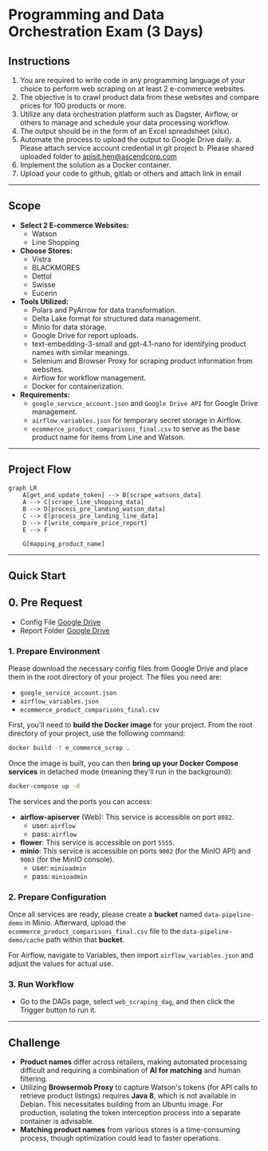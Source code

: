 # Programming and Data Orchestration Exam (3 Days)

## Instructions

1.  You are required to write code in any programming language of your choice to perform web scraping on at least 2 e-commerce websites.
2.  The objective is to crawl product data from these websites and compare prices for 100 products or more.
3.  Utilize any data orchestration platform such as Dagster, Airflow, or others to manage and schedule your data processing workflow.
4.  The output should be in the form of an Excel spreadsheet (xlsx).
5.  Automate the process to upload the output to Google Drive daily.
    a.  Please attach service account credential in git project
    b.  Please shared uploaded folder to apisit.hen@ascendcorp.com
6.  Implement the solution as a Docker container.
7.  Upload your code to github, gitlab or others and attach link in email

---

## Scope
- **Select 2 E-commerce Websites:**
	- Watson
	- Line Shopping
- **Choose Stores:**
	- Vistra
	- BLACKMORES
	- Dettol
	- Swisse
	- Eucerin
- **Tools Utilized:**
	- Polars and PyArrow for data transformation.
	- Delta Lake format for structured data management.
	- Minio for data storage.
	- Google Drive for report uploads.
	- text-embedding-3-small and gpt-4.1-nano for identifying product names with similar meanings.
	- Selenium and Browser Proxy for scraping product information from websites.
	- Airflow for workflow management.
	- Docker for containerization.
- **Requirements:**
	- `google_service_account.json` and `Google Drive API` for Google Drive management.
	- `airflow_variables.json` for temporary secret storage in Airflow.
	- `ecommerce_product_comparisons_final.csv` to serve as the base product name for items from Line and Watson.

---

## Project Flow
```mermaid
graph LR
    A[get_and_update_token] --> B[scrape_watsons_data]
    A --> C[scrape_line_shopping_data]
    B --> D[process_pre_landing_watson_data]
    C --> E[process_pre_landing_line_data]
    D --> F[write_compare_price_report]
    E --> F

    G[mapping_product_name]
```

---

## Quick Start

## 0. Pre Request
- Config File [Google Drive](https://drive.google.com/drive/folders/1ciyLMz9SO_A4WQVr7GG5Y1DptbaAjz3G?usp=sharing)
- Report Folder [Google Drive](https://drive.google.com/drive/folders/1EXRnLYXXxjc46nBcJ8DYKjEhv5zd-xfE?usp=sharing)

### 1. Prepare Environment

Please download the necessary config files from Google Drive and place them in the root directory of your project. The files you need are:
- `google_service_account.json`
- `airflow_variables.json`
- `ecommerce_product_comparisons_final.csv`

First, you'll need to **build the Docker image** for your project. From the root directory of your project, use the following command:

```bash
docker build -t e_commerce_scrap .
```

Once the image is built, you can then **bring up your Docker Compose services** in detached mode (meaning they'll run in the background):

```bash
docker-compose up -d
```

The services and the ports you can access:
- **airflow-apiserver** (Web): This service is accessible on port `8082`.
  - user: `airflow`
  - pass: `airflow`
- **flower**: This service is accessible on port `5555`.
- **minio**: This service is accessible on ports `9002` (for the MinIO API) and `9003` (for the MinIO console).
  - user: `minioadmin`
  - pass: `minioadmin`

### 2. Prepare Configuration

Once all services are ready, please create a **bucket** named `data-pipeline-demo` in Minio. Afterward, upload the `ecommerce_product_comparisons_final.csv` file to the `data-pipeline-demo/cache` path within that **bucket**.

For Airflow, navigate to Variables, then import `airflow_variables.json` and adjust the values for actual use.

### 3. Run Workflow

- Go to the DAGs page, select `web_scraping_dag`, and then click the Trigger button to run it.

---

## Challenge

- **Product names** differ across retailers, making automated processing difficult and requiring a combination of **AI for matching** and human filtering.
- Utilizing **Browsermob Proxy** to capture Watson's tokens (for API calls to retrieve product listings) requires **Java 8**, which is not available in Debian. This necessitates building from an Ubuntu image. For production, isolating the token interception process into a separate container is advisable.
- **Matching product names** from various stores is a time-consuming process, though optimization could lead to faster operations.